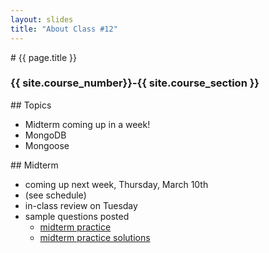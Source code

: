```yaml
---
layout: slides
title: "About Class #12"
---
```


<section markdown="block" class="intro-slide">
# {{ page.title }}

### {{ site.course_number}}-{{ site.course_section }}

<p><small></small></p>
</section>

<section markdown="block">
## Topics

* Midterm coming up in a week!
* MongoDB
* Mongoose
</section>

<section markdown="block">
## Midterm

* coming up next week, Thursday, March 10th
* (see schedule)
* in-class review on Tuesday
* sample questions posted 
    * [midterm practice](../../resources/handouts/midterm/midterm_1_practice.pdf)
    * [midterm practice solutions](../../resources/handouts/midterm/midterm_1_practice_solutions.pdf)
</section>

